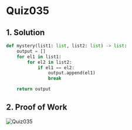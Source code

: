 # Quiz035

## 1. Solution
```.py
def mystery(list1: list, list2: list) -> list:
    output = []
    for el1 in list1:
        for el2 in list2:
            if el1 == el2:
                output.append(el1)
                break

    return output
```

## 2. Proof of Work
![Quiz035](https://github.com/AntGra25/unit3-CS24/assets/142757981/288eb0e0-44fa-438c-a684-5b4ba4b5c49b)
